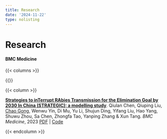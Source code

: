 ```yaml
---
title: Research
date: '2024-11-22'
type: nolisting
---
```


# Research

<!-- [Google Scholar](https://scholar.google.com/citations?user=YourName=en) -->

#### BMC Medicine

{{< columns >}}

{{<figure-a src="/media/research/BMC1.png" link="https://bmcmedicine.biomedcentral.com/articles/10.1186/s12916-023-02821-x" >}}

{{< column >}}

**[Strategies to inTerrupt RAbies Transmission for the Elimination Goal by 2030 In China (STRATEGIC): a modelling study](https://bmcmedicine.biomedcentral.com/articles/10.1186/s12916-023-02821-x)**. Qiulan Chen, Qiuping Liu, [Chao Gong](/), Wenwu Yin, Di Mu, Yu Li, Shujun Ding, Yifang Liu, Hao Yang, Shuwu Zhou, Sa Chen, Zhongfa Tao, Yanping Zhang & Xun Tang. *BMC Medicine*, 2023
[PDF](https://bmcmedicine.biomedcentral.com/counter/pdf/10.1186/s12916-023-02821-x.pdf) | [Code](https://github.com/pkuepi/STRATEGIC)

{{< endcolumn >}}


